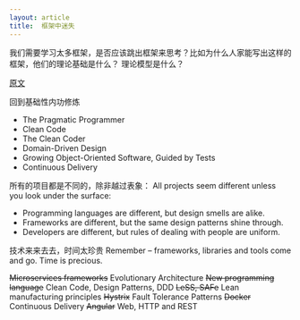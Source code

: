 ```yaml
---
layout: article
title:  框架中迷失
---
```

我们需要学习太多框架，是否应该跳出框架来思考？比如为什么人家能写出这样的框架，他们的理论基础是什么？
理论模型是什么？

[原文](https://sizovs.net/2018/12/17/stop-learning-frameworks/)


回到基础性内功修炼

- The Pragmatic Programmer
- Clean Code
- The Clean Coder
- Domain-Driven Design
- Growing Object-Oriented Software, Guided by Tests
- Continuous Delivery


所有的项目都是不同的，除非越过表象：
All projects seem different unless you look under the surface:

- Programming languages are different, but design smells are alike.
- Frameworks are different, but the same design patterns shine through.
- Developers are different, but rules of dealing with people are uniform.

技术来来去去，时间太珍贵
Remember – frameworks, libraries and tools come and go. Time is precious.

~~Microservices frameworks~~  Evolutionary Architecture
~~New programming language~~ Clean Code, Design Patterns, DDD
~~LeSS, SAFe~~ Lean manufacturing principles
~~Hystrix~~ Fault Tolerance Patterns
~~Docker~~ Continuous Delivery
~~Angular~~ Web, HTTP and REST